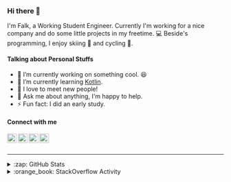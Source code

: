 ### Hi there 👋

I'm Falk, a Working Student Engineer. Currently I'm working for a nice company and do some little projects in my freetime. :computer: Beside's programming, I enjoy skiing :ski: and cycling :bicyclist:.

#### Talking about Personal Stuffs

- 🔭 I’m currently working on something cool. :laughing:
- 🌱 I’m currently learning [Kotlin][kotlin].
- 👯 I love to meet new people!
- 💬 Ask me about anything, I'm happy to help.
- ⚡ Fun fact: I did an early study.

#### Connect with me

[<img align="left" alt="LinkedIn" width="22px" src="https://cdn.jsdelivr.net/npm/simple-icons@v3/icons/linkedin.svg" />][linkedin]
[<img align="left" alt="GitHub" width="22px" src="https://cdn.jsdelivr.net/npm/simple-icons@v3/icons/github.svg" />][github]
[<img align="left" alt="GitLab" width="22px" src="https://cdn.jsdelivr.net/npm/simple-icons@v3/icons/gitlab.svg" />][gitlab]
[<img align="left" alt="Stack Overflow" width="22px" src="https://cdn.jsdelivr.net/npm/simple-icons@v3/icons/stackoverflow.svg" />][stackoverflow]

<br />
<br />

---

<details>
  <summary>:zap: GitHub Stats</summary>
  
  [![Flaxel's github stats](https://github-readme-stats.vercel.app/api?username=flaxel&include_all_commits=true)][github]
</details>

<details>
  <summary>:orange_book: StackOverflow Activity</summary>
  
  <!-- STACKOVERFLOW:START -->
- [Answer by flaxel for gitignore all files except the .json files in all subdirectories of a particular directory](https://stackoverflow.com/questions/65029549/gitignore-all-files-except-the-json-files-in-all-subdirectories-of-a-particular/65029904#65029904)
- [Answer by flaxel for Hadoop installing fails](https://stackoverflow.com/questions/64948405/hadoop-installing-fails/64948830#64948830)
- [Answer by flaxel for Format date in contact form Wordpress](https://stackoverflow.com/questions/64792731/format-date-in-contact-form-wordpress/64793078#64793078)
- [Answer by flaxel for While creating my first Docker image from an online tutorial , I get this error](https://stackoverflow.com/questions/64785211/while-creating-my-first-docker-image-from-an-online-tutorial-i-get-this-error/64785283#64785283)
- [Answer by flaxel for Extracting digit values from before and after decimal points in Java](https://stackoverflow.com/questions/64722070/extracting-digit-values-from-before-and-after-decimal-points-in-java/64722134#64722134)
<!-- STACKOVERFLOW:END -->
</details>

[stackoverflow]: https://stackoverflow.com/users/10951752/flaxel
[gitlab]: https://gitlab.com/flaxel
[github]: https://github.com/flaxel
[linkedin]: https://www.linkedin.com/in/falk-p-b457211a0/
[kotlin]: https://kotlinlang.org/
